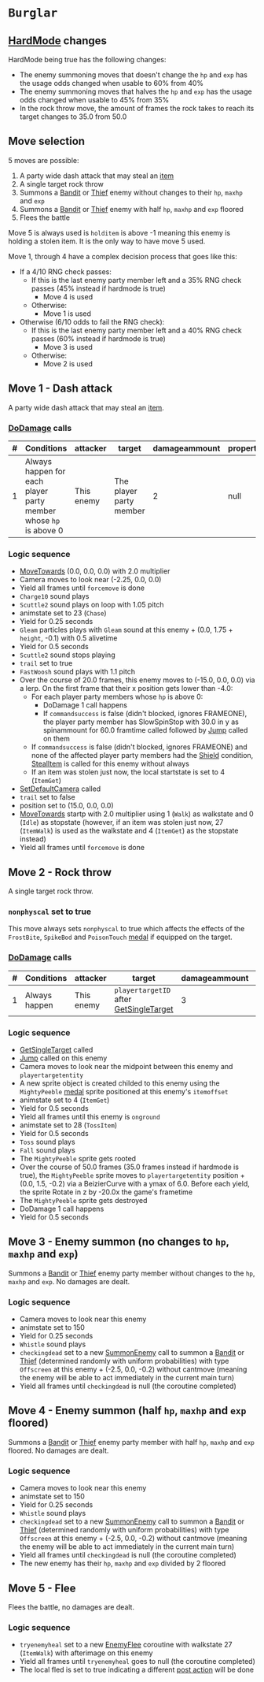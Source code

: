 # `Burglar`

## [HardMode](../../Damage%20pipeline/HardMode.md) changes
HardMode being true has the following changes:

- The enemy summoning moves that doesn't change the `hp` and `exp` has the usage odds changed when usable to 60% from 40%
- The enemy summoning moves that halves the `hp` and `exp` has the usage odds changed when usable to 45% from 35%
- In the rock throw move, the amount of frames the rock takes to reach its target changes to 35.0 from 50.0

## Move selection
5 moves are possible:

1. A party wide dash attack that may steal an [item](../../../Enums%20and%20IDs/Items.md)
2. A single target rock throw
3. Summons a [Bandit](Bandit.md) or [Thief](Thief.md) enemy without changes to their `hp`, `maxhp` and `exp`
4. Summons a [Bandit](Bandit.md) or [Thief](Thief.md) enemy with half `hp`, `maxhp` and `exp` floored
5. Flees the battle

Move 5 is always used is `holditem` is above -1 meaning this enemy is holding a stolen item. It is the only way to have move 5 used.

Move 1, through 4 have a complex decision process that goes like this:

- If a 4/10 RNG check passes:
    - If this is the last enemy party member left and a 35% RNG check passes (45% instead if hardmode is true)
        - Move 4 is used
    - Otherwise:
        - Move 1 is used
- Otherwise (6/10 odds to fail the RNG check):
    - If this is the last enemy party member left and a 40% RNG check passes (60% instead if hardmode is true)
        - Move 3 is used
    - Otherwise:
        - Move 2 is used

## Move 1 - Dash attack
A party wide dash attack that may steal an [item](../../../Enums%20and%20IDs/Items.md).

### [DoDamage](../../Damage%20pipeline/DoDamage.md) calls

|#|Conditions|attacker|target|damageammount|property|overrides|block|
|-:|---|---|---|---|---|---|---|
|1|Always happen for each player party member whose `hp` is above 0|This enemy|The player party member|2|null|null|`commandsuccess`|

### Logic sequence

- [MoveTowards](../../../Entities/EntityControl/EntityControl%20Methods.md#movetowards) (0.0, 0.0, 0.0) with 2.0 multiplier
- Camera moves to look near (-2.25, 0.0, 0.0)
- Yield all frames until `forcemove` is done
- `Charge10` sound plays
- `Scuttle2` sound plays on loop with 1.05 pitch
- animstate set to 23 (`Chase`)
- Yield for 0.25 seconds
- `Gleam` particles plays with `Gleam` sound at this enemy + (0.0, 1.75 + `height`, -0.1) with 0.5 alivetime
- Yield for 0.5 seconds
- `Scuttle2` sound stops playing
- `trail` set to true
- `FastWoosh` sound plays with 1.1 pitch
- Over the course of 20.0 frames, this enemy moves to (-15.0, 0.0, 0.0) via a lerp. On the first frame that their x position gets lower than -4.0:
    - For each player party members whose `hp` is above 0:
        - DoDamage 1 call happens
        - If `commandsuccess` is false (didn't blocked, ignores FRAMEONE), the player party member has SlowSpinStop with 30.0 in y as spinammount for 60.0 framtime called followed by [Jump](../../../Entities/EntityControl/EntityControl%20Methods.md#jump) called on them
    - If `commandsuccess` is false (didn't blocked, ignores FRAMEONE) and none of the affected player party members had the [Shield](../../Actors%20states/BattleCondition/Shield.md) condition, [StealItem](../StealItem.md) is called for this enemy without always
    - If an item was stolen just now, the local startstate is set to 4 (`ItemGet`)
- [SetDefaultCamera](../../Visual%20rendering/SetDefaultCamera.md) called
- `trail` set to false
- position set to (15.0, 0.0, 0.0)
- [MoveTowards](../../../Entities/EntityControl/EntityControl%20Methods.md#movetowards) startp with 2.0 multiplier using 1 (`Walk`) as walkstate and 0 (`Idle`) as stopstate (however, if an item was stolen just now, 27 (`ItemWalk`) is used as the walkstate and 4 (`ItemGet`) as the stopstate instead)
- Yield all frames until `forcemove` is done

## Move 2 - Rock throw
A single target rock throw.

### `nonphyscal` set to true
This move always sets `nonphyscal` to true which affects the effects of the `FrostBite`, `SpikeBod` and `PoisonTouch` [medal](../../../Enums%20and%20IDs/Medal.md) if equipped on the target.

### [DoDamage](../../Damage%20pipeline/DoDamage.md) calls

|#|Conditions|attacker|target|damageammount|property|overrides|block|
|-:|---|---|---|---|---|---|---|
|1|Always happen|This enemy|`playertargetID` after [GetSingleTarget](../../Actors%20states/Targetting/GetRandomAvaliablePlayer.md#getsingletarget)|3|null|null|`commandsuccess`|

### Logic sequence

- [GetSingleTarget](../../Actors%20states/Targetting/GetRandomAvaliablePlayer.md#getsingletarget) called
- [Jump](../../../Entities/EntityControl/EntityControl%20Methods.md#jump) called on this enemy
- Camera moves to look near the midpoint between this enemy and `playertargetentity`
- A new sprite object is created childed to this enemy using the `MightyPeeble` [medal](../../../Enums%20and%20IDs/Medal.md) sprite positioned at this enemy's `itemoffset`
- animstate set to 4 (`ItemGet`)
- Yield for 0.5 seconds
- Yield all frames until this enemy is `onground`
- animstate set to 28 (`TossItem`)
- Yield for 0.5 seconds
- `Toss` sound plays
- `Fall` sound plays
- The `MightyPeeble` sprite gets rooted
- Over the course of 50.0 frames (35.0 frames instead if hardmode is true), the `MightyPeeble` sprite moves to `playertargetentity` position + (0.0, 1.5, -0.2) via a BeizierCurve with a ymax of 6.0. Before each yield, the sprite Rotate in z by -20.0x the game's frametime
- The `MightyPeeble` sprite gets destroyed
- DoDamage 1 call happens
- Yield for 0.5 seconds

## Move 3 - Enemy summon (no changes to `hp`, `maxhp` and `exp`)
Summons a [Bandit](Bandit.md) or [Thief](Thief.md) enemy party member without changes to the `hp`, `maxhp` and `exp`. No damages are dealt.

### Logic sequence

- Camera moves to look near this enemy
- animstate set to 150
- Yield for 0.25 seconds
- `Whistle` sound plays
- `checkingdead` set to a new [SummonEnemy](../../Actors%20states/Enemy%20party%20members/SummonEnemy.md) call to summon a [Bandit](Bandit.md) or [Thief](Thief.md) (determined randomly with uniform probabilities) with type `Offscreen` at this enemy + (-2.5, 0.0, -0.2) without cantmove (meaning the enemy will be able to act immediately in the current main turn)
- Yield all frames until `checkingdead` is null (the coroutine completed)

## Move 4 - Enemy summon (half `hp`, `maxhp` and `exp` floored)
Summons a [Bandit](Bandit.md) or [Thief](Thief.md) enemy party member with half `hp`, `maxhp` and `exp` floored. No damages are dealt.

### Logic sequence

- Camera moves to look near this enemy
- animstate set to 150
- Yield for 0.25 seconds
- `Whistle` sound plays
- `checkingdead` set to a new [SummonEnemy](../../Actors%20states/Enemy%20party%20members/SummonEnemy.md) call to summon a [Bandit](Bandit.md) or [Thief](Thief.md) (determined randomly with uniform probabilities) with type `Offscreen` at this enemy + (-2.5, 0.0, -0.2) without cantmove (meaning the enemy will be able to act immediately in the current main turn)
- Yield all frames until `checkingdead` is null (the coroutine completed)
- The new enemy has their `hp`, `maxhp` and `exp` divided by 2 floored

## Move 5 - Flee
Flees the battle, no damages are dealt.

### Logic sequence

- `tryenemyheal` set to a new [EnemyFlee](../EnemyFlee.md) coroutine with walkstate 27 (`ItemWalk`) with afterimage on this enemy
- Yield all frames until `tryenemyheal` goes to null (the coroutine completed)
- The local fled is set to true indicating a different [post action](../../Battle%20flow/Action%20coroutines/DoAction.md#fled-enemy-post-action) will be done

